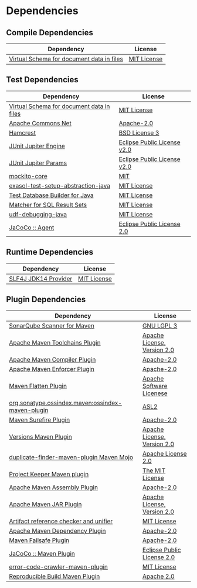 <!-- @formatter:off -->
# Dependencies

## Compile Dependencies

| Dependency                                     | License          |
| ---------------------------------------------- | ---------------- |
| [Virtual Schema for document data in files][0] | [MIT License][1] |

## Test Dependencies

| Dependency                                     | License                          |
| ---------------------------------------------- | -------------------------------- |
| [Virtual Schema for document data in files][0] | [MIT License][1]                 |
| [Apache Commons Net][2]                        | [Apache-2.0][3]                  |
| [Hamcrest][4]                                  | [BSD License 3][5]               |
| [JUnit Jupiter Engine][6]                      | [Eclipse Public License v2.0][7] |
| [JUnit Jupiter Params][6]                      | [Eclipse Public License v2.0][7] |
| [mockito-core][8]                              | [MIT][9]                         |
| [exasol-test-setup-abstraction-java][10]       | [MIT License][11]                |
| [Test Database Builder for Java][12]           | [MIT License][13]                |
| [Matcher for SQL Result Sets][14]              | [MIT License][15]                |
| [udf-debugging-java][16]                       | [MIT License][17]                |
| [JaCoCo :: Agent][18]                          | [Eclipse Public License 2.0][19] |

## Runtime Dependencies

| Dependency                 | License           |
| -------------------------- | ----------------- |
| [SLF4J JDK14 Provider][20] | [MIT License][21] |

## Plugin Dependencies

| Dependency                                              | License                          |
| ------------------------------------------------------- | -------------------------------- |
| [SonarQube Scanner for Maven][22]                       | [GNU LGPL 3][23]                 |
| [Apache Maven Toolchains Plugin][24]                    | [Apache License, Version 2.0][3] |
| [Apache Maven Compiler Plugin][25]                      | [Apache-2.0][3]                  |
| [Apache Maven Enforcer Plugin][26]                      | [Apache-2.0][3]                  |
| [Maven Flatten Plugin][27]                              | [Apache Software Licenese][3]    |
| [org.sonatype.ossindex.maven:ossindex-maven-plugin][28] | [ASL2][29]                       |
| [Maven Surefire Plugin][30]                             | [Apache-2.0][3]                  |
| [Versions Maven Plugin][31]                             | [Apache License, Version 2.0][3] |
| [duplicate-finder-maven-plugin Maven Mojo][32]          | [Apache License 2.0][33]         |
| [Project Keeper Maven plugin][34]                       | [The MIT License][35]            |
| [Apache Maven Assembly Plugin][36]                      | [Apache-2.0][3]                  |
| [Apache Maven JAR Plugin][37]                           | [Apache License, Version 2.0][3] |
| [Artifact reference checker and unifier][38]            | [MIT License][39]                |
| [Apache Maven Dependency Plugin][40]                    | [Apache-2.0][3]                  |
| [Maven Failsafe Plugin][41]                             | [Apache-2.0][3]                  |
| [JaCoCo :: Maven Plugin][42]                            | [Eclipse Public License 2.0][19] |
| [error-code-crawler-maven-plugin][43]                   | [MIT License][44]                |
| [Reproducible Build Maven Plugin][45]                   | [Apache 2.0][29]                 |

[0]: https://github.com/exasol/virtual-schema-common-document-files/
[1]: https://github.com/exasol/virtual-schema-common-document-files/blob/main/LICENSE
[2]: https://commons.apache.org/proper/commons-net/
[3]: https://www.apache.org/licenses/LICENSE-2.0.txt
[4]: http://hamcrest.org/JavaHamcrest/
[5]: http://opensource.org/licenses/BSD-3-Clause
[6]: https://junit.org/junit5/
[7]: https://www.eclipse.org/legal/epl-v20.html
[8]: https://github.com/mockito/mockito
[9]: https://opensource.org/licenses/MIT
[10]: https://github.com/exasol/exasol-test-setup-abstraction-java/
[11]: https://github.com/exasol/exasol-test-setup-abstraction-java/blob/main/LICENSE
[12]: https://github.com/exasol/test-db-builder-java/
[13]: https://github.com/exasol/test-db-builder-java/blob/main/LICENSE
[14]: https://github.com/exasol/hamcrest-resultset-matcher/
[15]: https://github.com/exasol/hamcrest-resultset-matcher/blob/main/LICENSE
[16]: https://github.com/exasol/udf-debugging-java/
[17]: https://github.com/exasol/udf-debugging-java/blob/main/LICENSE
[18]: https://www.eclemma.org/jacoco/index.html
[19]: https://www.eclipse.org/legal/epl-2.0/
[20]: http://www.slf4j.org
[21]: http://www.opensource.org/licenses/mit-license.php
[22]: http://sonarsource.github.io/sonar-scanner-maven/
[23]: http://www.gnu.org/licenses/lgpl.txt
[24]: https://maven.apache.org/plugins/maven-toolchains-plugin/
[25]: https://maven.apache.org/plugins/maven-compiler-plugin/
[26]: https://maven.apache.org/enforcer/maven-enforcer-plugin/
[27]: https://www.mojohaus.org/flatten-maven-plugin/
[28]: https://sonatype.github.io/ossindex-maven/maven-plugin/
[29]: http://www.apache.org/licenses/LICENSE-2.0.txt
[30]: https://maven.apache.org/surefire/maven-surefire-plugin/
[31]: https://www.mojohaus.org/versions/versions-maven-plugin/
[32]: https://basepom.github.io/duplicate-finder-maven-plugin
[33]: http://www.apache.org/licenses/LICENSE-2.0.html
[34]: https://github.com/exasol/project-keeper/
[35]: https://github.com/exasol/project-keeper/blob/main/LICENSE
[36]: https://maven.apache.org/plugins/maven-assembly-plugin/
[37]: https://maven.apache.org/plugins/maven-jar-plugin/
[38]: https://github.com/exasol/artifact-reference-checker-maven-plugin/
[39]: https://github.com/exasol/artifact-reference-checker-maven-plugin/blob/main/LICENSE
[40]: https://maven.apache.org/plugins/maven-dependency-plugin/
[41]: https://maven.apache.org/surefire/maven-failsafe-plugin/
[42]: https://www.jacoco.org/jacoco/trunk/doc/maven.html
[43]: https://github.com/exasol/error-code-crawler-maven-plugin/
[44]: https://github.com/exasol/error-code-crawler-maven-plugin/blob/main/LICENSE
[45]: http://zlika.github.io/reproducible-build-maven-plugin

